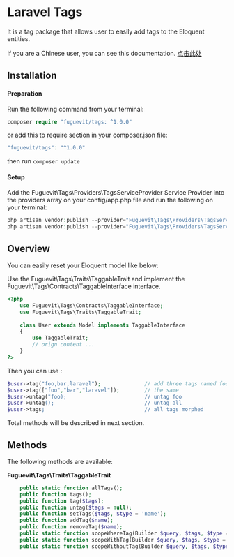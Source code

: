 # Laravel Tags

It is a tag package that allows user to easily add tags to the Eloquent entities.

If you are a Chinese user, you can see this documentation. [点击此处](https://github.com/fuguevit/tags/blob/master/README_ZH.md)

## Installation

#### Preparation

Run the following command from your terminal:

```php
composer require "fuguevit/tags: ^1.0.0"
```

or add this to require section in  your composer.json file:

```php
"fuguevit/tags": "^1.0.0"
```

then run `composer update`

#### Setup

Add the Fuguevit\Tags\Providers\TagsServiceProvider Service Provider into the providers array on your config/app.php file and run the following on your terminal:

```php
php artisan vendor:publish --provider="Fuguevit\Tags\Providers\TagsServiceProvider" --tag="config"
php artisan vendor:publish --provider="Fuguevit\Tags\Providers\TagsServiceProvider" --tag="migrations"
```

## Overview

You can easily reset your Eloquent model like below:

Use the Fuguevit\Tags\Traits\TaggableTrait and implement the Fuguevit\Tags\Contracts\TaggableInterface interface.

```php
<?php
    use Fuguevit\Tags\Contracts\TaggableInterface;
    use Fuguevit\Tags\Traits\TaggableTrait;
    
    class User extends Model implements TaggableInterface
    {
        use TaggableTrait;
        // orign content ...
    }
?>
```

Then you can use :

```php
$user->tag("foo,bar,laravel");              // add three tags named foo,bar,laravel 
$user->tag(["foo","bar","laravel"]);        // the same
$user->untag("foo);                         // untag foo
$user->untag();                             // untag all
$user->tags;                                // all tags morphed
```

Total methods will be described in next section.

## Methods

The following methods are available:

**Fuguevit\Tags\Traits\TaggableTrait**

```php
    public static function allTags();
    public function tags();
    public function tag($tags);
    public function untag($tags = null);
    public function setTags($tags, $type = 'name');
    public function addTag($name);
    public function removeTag($name);
    public static function scopeWhereTag(Builder $query, $tags, $type = 'slug');
    public static function scopeWithTag(Builder $query, $tags, $type = 'slug');
    public static function scopeWithoutTag(Builder $query, $tags, $type = 'slug');
```
